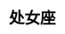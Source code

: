 ---
title: 处女座
layout: constellation/single
description: 星座信息 - 处女座.
js: ["js/luck/constellation/single.js"]
css: ["css/luck/constellation/single.css"]
---